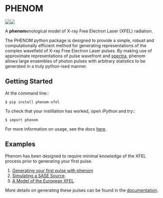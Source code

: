 # PHENOM 

[![](https://github.com/twguest/phenom/actions/workflows/testing.yml/badge.svg)]( https://github.com/twguest/phenom/actions/workflows/testing.yml)[![](https://img.shields.io/pypi/v/phenom.svg)](https://pypi.python.org/pypi/phenom_xfel)


A **phenom**enological model of X-ray Free Electron Laser (XFEL) radiation.

The PHENOM python package is designed to provide a simple, robust and computationally efficient method for generating representations of the complex wavefield of X-ray Free Electron Laser pulses. By making use of approximate representations of pulse wavefront and [spectra](https://www.osapublishing.org/abstract.cfm?URI=ol-35-20-3441), phenom allows large ensembles of photon pulses with arbitrary statistics to be generated in a truly python-ised manner.

## Getting Started
At the command line::

    $ pip install phenom-xfel

To check that your instillation has worked, open iPython and try::

    $ import phenom
    
For more information on usage, see the docs [here](https://twguest.github.io/phenom).

## Examples
Phenom has been designed to require minimal knowledge of the XFEL process prior to generating your first pulse.

1. [Generating your first pulse with phenom](https://twguest.github.io/phenom/notebooks/sase_model_pt1.html)
2. [Simulating a SASE Source](https://twguest.github.io/phenom/notebooks/sase_model_pt2.html).
3. [A Model of the European XFEL](https://twguest.github.io/phenom/notebooks/sase_model_pt3.html).

More details on generating these pulses can be found in the [documentation](https://twguest.github.io/phenom).


